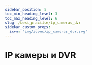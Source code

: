 ```yaml
---
sidebar_position: 5
toc_min_heading_level: 3
toc_max_heading_level: 6
slug: /best_practice/ip_cameras_dvr
sidebar_custom_props:
  icon: "img/icons/ip_cameras_dvr.svg"
---
```


# IP камеры и DVR